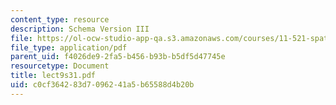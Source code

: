 ```yaml
---
content_type: resource
description: Schema Version III
file: https://ol-ocw-studio-app-qa.s3.amazonaws.com/courses/11-521-spatial-database-management-and-advanced-geographic-information-systems-spring-2003/c0cf364283d7096241a5b65588d4b20b_lect9s31.pdf
file_type: application/pdf
parent_uid: f4026de9-2fa5-b456-b93b-b5df5d47745e
resourcetype: Document
title: lect9s31.pdf
uid: c0cf3642-83d7-0962-41a5-b65588d4b20b
---
```

